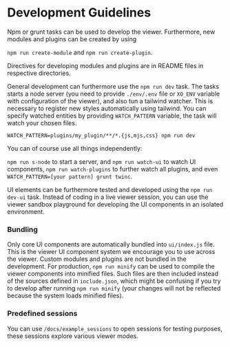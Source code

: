 # Development Guidelines

Npm or grunt tasks can be used to develop the viewer. Furthermore, new modules and plugins can be
created by using

``npm run create-module`` and `npm run create-plugin`.

Directives for developing modules and plugins are in README files in respective directories. 

General development can furthermore use the ``npm run dev`` task. The tasks starts a node server
(you need to provide `./env/.env` file or `XO_ENV` variable with configuration of the viewer), and
also tun a tailwind watcher. This is necessary to register new styles automatically using tailwind.
You can specify watched entities by providing ``WATCH_PATTERN`` variable, the task will 
watch your chosen files.

``WATCH_PATTERN=plugins/my_plugin/**/*.{js,mjs,css} npm run dev``

You can of course use all things independently:

``npm run s-node`` to start a server, and `npm run watch-ui` to watch UI components, `npm run watch-plugins`
to further watch all plugins, and even ``WATCH_PATTERN=[your pattern] grunt twinc``.

UI elements can be furthermore tested and developed using the ``npm run dev-ui`` task.
Instead of coding in a live viewer session, you can use the viewer sandbox playground for
developing the UI components in an isolated environment.

### Bundling

Only core UI components are automatically bundled into ``ui/index.js`` file. This is the viewer UI component
system we encourage you to use across the viewer. Custom modules and plugins are not bundled in the development.
For production, ``npm run minify`` can be used to compile the viewer components into minified files.
Such files are then included instead of the sources defined in ``include.json``, which might be 
confusing if you try to develop after running ``npm run minify`` (your changes will not be reflected because
the system loads minified files).

### Predefined sessions
You can use ``/docs/example_sessions`` to open sessions for testing purposes, these sessions
explore various viewer modes.